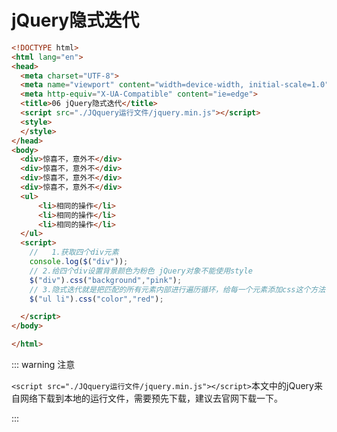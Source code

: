 # jQuery隐式迭代

```html
<!DOCTYPE html>
<html lang="en">
<head>
  <meta charset="UTF-8">
  <meta name="viewport" content="width=device-width, initial-scale=1.0">
  <meta http-equiv="X-UA-Compatible" content="ie=edge">
  <title>06 jQuery隐式迭代</title>
  <script src="./JQquery运行文件/jquery.min.js"></script>
  <style>
  </style>
</head>
<body>
  <div>惊喜不，意外不</div>
  <div>惊喜不，意外不</div>
  <div>惊喜不，意外不</div>
  <div>惊喜不，意外不</div>
  <ul>
      <li>相同的操作</li>
      <li>相同的操作</li>
      <li>相同的操作</li>
  </ul>
  <script>
    //   1.获取四个div元素
    console.log($("div"));
    // 2.给四个div设置背景颜色为粉色 jQuery对象不能使用style
    $("div").css("background","pink");
    // 3.隐式迭代就是把匹配的所有元素内部进行遍历循环，给每一个元素添加css这个方法
    $("ul li").css("color","red");

  </script>
</body>

</html>
```

::: warning 注意

`<script src="./JQquery运行文件/jquery.min.js"></script>`本文中的jQuery来自网络下载到本地的运行文件，需要预先下载，建议去官网下载一下。

:::
